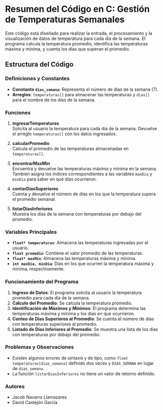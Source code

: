 # Resumen del Código en C: Gestión de Temperaturas Semanales

Este código está diseñado para realizar la entrada, el procesamiento y la visualización de datos de temperatura para cada día de la semana. El programa calcula la temperatura promedio, identifica las temperaturas máxima y mínima, y cuenta los días que superan el promedio.

## Estructura del Código

### Definiciones y Constantes
- **Constante `dias_semana`**: Representa el número de días de la semana (7).
- **Arreglos**: `temperaturas[]` para almacenar las temperaturas y `dias[]` para el nombre de los días de la semana.

### Funciones
1. **ingresarTemperaturas**  
   Solicita al usuario la temperatura para cada día de la semana. Devuelve el arreglo `temperaturas[]` con los datos ingresados.

2. **calcularPromedio**  
   Calcula el promedio de las temperaturas almacenadas en `temperaturas[]`.

3. **encontrarMaxMin**  
   Encuentra y devuelve las temperaturas máxima y mínima en la semana. También asigna los índices correspondientes a las variables `maxDia` y `minDia` para saber en qué días ocurrieron.

4. **contarDiasSuperiores**  
   Cuenta y devuelve el número de días en los que la temperatura supera el promedio semanal.

5. **listarDiasInferiores**  
   Muestra los días de la semana con temperaturas por debajo del promedio.

### Variables Principales
- **`float* temperaturas`**: Almacena las temperaturas ingresadas por el usuario.
- **`float promedio`**: Contiene el valor promedio de las temperaturas.
- **`float* maxMin`**: Almacena las temperaturas máxima y mínima.
- **`int maxDia, minDia`**: Días en los que ocurren la temperatura máxima y mínima, respectivamente.

### Funcionamiento del Programa

1. **Ingreso de Datos**: El programa solicita al usuario la temperatura promedio para cada día de la semana.
2. **Cálculo del Promedio**: Se calcula la temperatura promedio.
3. **Identificación de Máximos y Mínimos**: El programa determina las temperaturas máxima y mínima y los días en que ocurrieron.
4. **Conteo de Días Superiores al Promedio**: Se cuenta el número de días con temperaturas superiores al promedio.
5. **Listado de Días Inferiores al Promedio**: Se muestra una lista de los días con temperaturas por debajo del promedio.

### Problemas y Observaciones
- Existen algunos errores de sintaxis y de tipo, como `float temperaturas[dias_semana]` definido dos veces y `DIAS_SEMANA` en lugar de `dias_semana`.
- La función `listarDiasInferiores` no tiene un valor de retorno definido.

### Autores
- Jacob Navarro Llamazares
- David Castejón García
